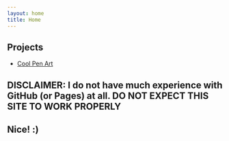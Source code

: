 ```yaml
---
layout: home
title: Home
---
```


## Projects

- [Cool Pen Art](/Art/cool-pen-art/about.md)

## DISCLAIMER: I do not have much experience with GitHub (or Pages) at all. DO NOT EXPECT THIS SITE TO WORK PROPERLY

## Nice! :)
